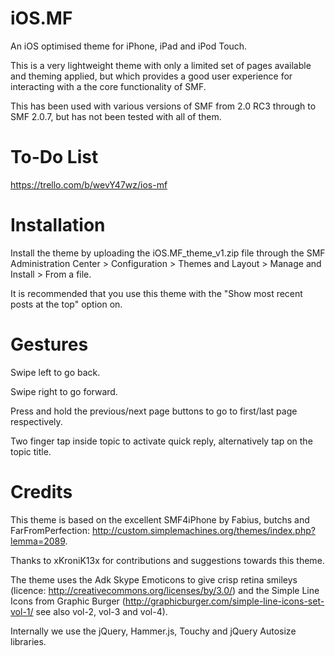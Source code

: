 iOS.MF
==============

An iOS optimised theme for iPhone, iPad and iPod Touch.

This is a very lightweight theme with only a limited set of pages available and theming applied, but which provides a good user experience for interacting with a the core functionality of SMF.

This has been used with various versions of SMF from 2.0 RC3 through to SMF 2.0.7, but has not been tested with all of them.

To-Do List
==============

https://trello.com/b/wevY47wz/ios-mf

Installation
==============

Install the theme by uploading the iOS.MF_theme_v1.zip file through the SMF Administration Center > Configuration > Themes and Layout > Manage and Install > From a file.

It is recommended that you use this theme with the "Show most recent posts at the top" option on.

Gestures
==============

Swipe left to go back.

Swipe right to go forward.

Press and hold the previous/next page buttons to go to first/last page respectively.

Two finger tap inside topic to activate quick reply, alternatively tap on the topic title.

Credits
==============

This theme is based on the excellent SMF4iPhone by Fabius, butchs and FarFromPerfection: http://custom.simplemachines.org/themes/index.php?lemma=2089.

Thanks to xKroniK13x for contributions and suggestions towards this theme.

The theme uses the Adk Skype Emoticons to give crisp retina smileys (licence: http://creativecommons.org/licenses/by/3.0/) and the Simple Line Icons from Graphic Burger (http://graphicburger.com/simple-line-icons-set-vol-1/ see also vol-2, vol-3 and vol-4).

Internally we use the jQuery, Hammer.js, Touchy and jQuery Autosize libraries.

